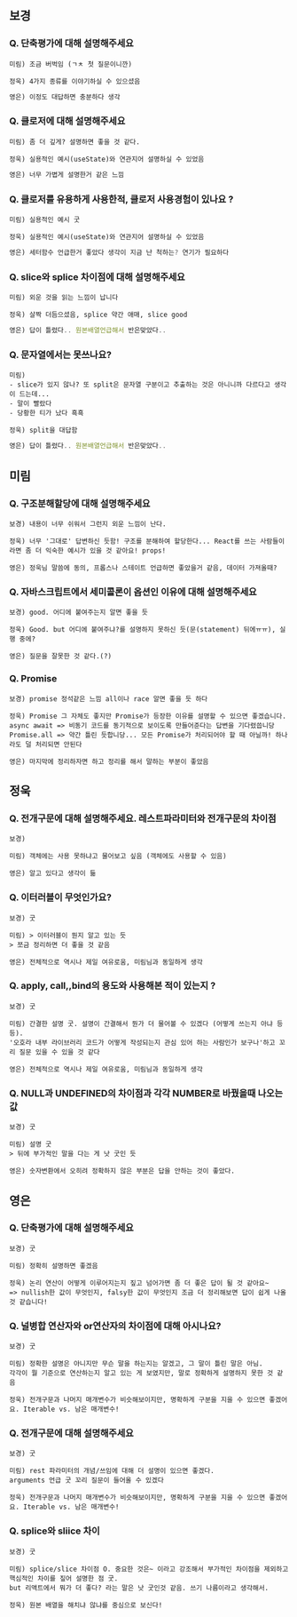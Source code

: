 ## 보경

### Q. 단축평가에 대해 설명해주세요

```
미림) 조금 버벅임 (ㄱㅊ 첫 질문이니깐)
```

```
정욱) 4가지 종류를 이야기하실 수 있으셨음
```

```jsx
영은) 이정도 대답하면 충분하다 생각
```

### Q. 클로저에 대해 설명해주세요

```
미림) 좀 더 깊게? 설명하면 좋을 것 같다.
```

```
정욱) 실용적인 예시(useState)와 연관지어 설명하실 수 있었음
```

```jsx
영은) 너무 가볍게 설명한거 같은 느낌
```

### Q. 클로저를 유용하게 사용한적, 클로저 사용경험이 있나요 ?

```
미림) 실용적인 예시 굿
```

```
정욱) 실용적인 예시(useState)와 연관지어 설명하실 수 있었음
```

```jsx
영은) 세터함수 언급한거 좋았다 생각이 지금 난 척하는? 연기가 필요하다
```

### Q. slice와 splice 차이점에 대해 설명해주세요

```
미림) 외운 것을 읽는 느낌이 납니다
```

```
정욱) 살짝 더듬으셨음, splice 약간 애매, slice good
```

```jsx
영은) 답이 틀렸다.. 원본배열언급해서 반은맞았다..
```

### Q. 문자열에서는 못쓰나요?

```
미림)
- slice가 있지 않나? 또 split은 문자열 구분이고 추출하는 것은 아니니까 다르다고 생각이 드는데...
- 말이 빨랐다
- 당황한 티가 났다 흑흑
```

```
정욱) split을 대답함
```

```jsx
영은) 답이 틀렸다.. 원본배열언급해서 반은맞았다..
```

## 미림

### Q. 구조분해할당에 대해 설명해주세요

```
보경) 내용이 너무 쉬워서 그런지 외운 느낌이 난다.
```

```
정욱) 너무 '그대로' 답변하신 듯함! 구조를 분해하여 할당한다... React를 쓰는 사람들이라면 좀 더 익숙한 예시가 있을 것 같아요! props!
```

```
영은) 정욱님 말씀에 동의, 프롭스나 스테이트 언급하면 좋았을거 같음, 데이터 가져올때?
```

### Q. 자바스크립트에서 세미콜론이 옵션인 이유에 대해 설명해주세요

```
보경) good. 어디에 붙여주는지 알면 좋을 듯
```

```
정욱) Good. but 어디에 붙여주냐?를 설명하지 못하신 듯(문(statement) 뒤에ㅠㅠ), 실행 중에?
```

```
영은) 질문을 잘못한 것 같다.(?)
```

### Q. Promise

```
보경) promise 정석같은 느낌 all이나 race 알면 좋을 듯 하다
```

```
정욱) Promise 그 자체도 좋지만 Promise가 등장한 이유를 설명할 수 있으면 좋겠습니다.
async await => 비동기 코드를 동기적으로 보이도록 만들어준다는 답변을 기다렸씁니당
Promise.all => 약간 틀린 듯합니당... 모든 Promise가 처리되어야 할 때 아닐까! 하나라도 덜 처리되면 안된다
```

```
영은) 마지막에 정리하자면 하고 정리를 해서 말하는 부분이 좋았음
```

## 정욱

### Q. 전개구문에 대해 설명해주세요. 레스트파라미터와 전개구문의 차이점

```
보경)
```

```
미림) 객체에는 사용 못하냐고 물어보고 싶음 (객체에도 사용할 수 있음)
```

```
영은) 알고 있다고 생각이 듦
```

### Q. 이터러블이 무엇인가요?

```
보경) 굿
```

```
미림) > 이터러블이 뭔지 알고 있는 듯
> 쪼금 정리하면 더 좋을 것 같음
```

```
영은) 전체적으로 역시나 제일 여유로움, 미림님과 동일하게 생각
```

### Q. apply, call,,bind의 용도와 사용해본 적이 있는지 ?

```
보경) 굿
```

```
미림) 간결한 설명 굿. 설명이 간결해서 뭔가 더 물어볼 수 있겠다 (어떻게 쓰는지 아냐 등등).
'오호라 내부 라이브러리 코드가 어떻게 작성되는지 관심 있어 하는 사람인가 보구나'하고 꼬리 질문 있을 수 있을 것 같다
```

```
영은) 전체적으로 역시나 제일 여유로움, 미림님과 동일하게 생각
```

### Q. NULL과 UNDEFINED의 차이점과 각각 NUMBER로 바꿨을때 나오는 값

```
보경) 굿
```

```
미림) 설명 굿
> 뒤에 부가적인 말을 다는 게 낫 굿인 듯
```

```
영은) 숫자변환에서 오히려 정확하지 않은 부분은 답을 안하는 것이 좋았다.
```

## 영은

### Q. 단축평가에 대해 설명해주세요

```
보경) 굿
```

```
미림) 정확히 설명하면 좋겠음
```

```
정욱) 논리 연산이 어떻게 이루어지는지 짚고 넘어가면 좀 더 좋은 답이 될 것 같아요~
=> nullish한 값이 무엇인지, falsy한 값이 무엇인지 조금 더 정리해보면 답이 쉽게 나올 것 같습니다!

```

### Q. 널병합 연산자와 or연산자의 차이점에 대해 아시나요?

```
보경) 굿
```

```
미림) 정확한 설명은 아니지만 무슨 말을 하는지는 알겠고, 그 말이 틀린 말은 아님.
각각이 뭘 기준으로 연산하는지 알고 있는 게 보였지만, 말로 정확하게 설명하지 못한 것 같음
```

```
정욱) 전개구문과 나머지 매개변수가 비슷해보이지만, 명확하게 구분을 지을 수 있으면 좋겠어요. Iterable vs. 남은 매개변수!
```

### Q. 전개구문에 대해 설명해주세요

```
보경) 굿
```

```
미림) rest 파라미터의 개념/쓰임에 대해 더 설명이 있으면 좋겠다.
arguments 언급 굿 꼬리 질문이 들어올 수 있겠다
```

```
정욱) 전개구문과 나머지 매개변수가 비슷해보이지만, 명확하게 구분을 지을 수 있으면 좋겠어요. Iterable vs. 남은 매개변수!
```

### Q. splice와 sliice 차이

```
보경) 굿
```

```
미림) splice/slice 차이점 O. 중요한 것은~ 이라고 강조해서 부가적인 차이점을 제외하고 핵심적인 차이를 짚어 설명한 점 굿.
but 리액트에서 뭐가 더 좋다? 라는 말은 낫 굿인것 같음. 쓰기 나름이라고 생각해서.
```

```
정욱) 원본 배열을 해치냐 않냐를 중심으로 보신다!
```
